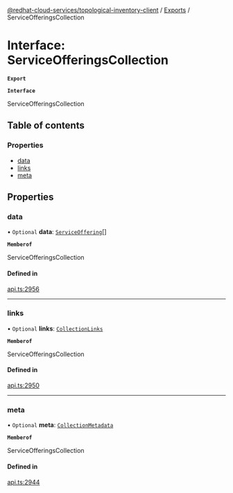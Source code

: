[@redhat-cloud-services/topological-inventory-client](../README.md) / [Exports](../modules.md) / ServiceOfferingsCollection

# Interface: ServiceOfferingsCollection

**`Export`**

**`Interface`**

ServiceOfferingsCollection

## Table of contents

### Properties

- [data](ServiceOfferingsCollection.md#data)
- [links](ServiceOfferingsCollection.md#links)
- [meta](ServiceOfferingsCollection.md#meta)

## Properties

### data

• `Optional` **data**: [`ServiceOffering`](ServiceOffering.md)[]

**`Memberof`**

ServiceOfferingsCollection

#### Defined in

[api.ts:2956](https://github.com/mkholjuraev/javascript-clients/blob/master/packages/topological-inventory/api.ts#L2956)

___

### links

• `Optional` **links**: [`CollectionLinks`](CollectionLinks.md)

**`Memberof`**

ServiceOfferingsCollection

#### Defined in

[api.ts:2950](https://github.com/mkholjuraev/javascript-clients/blob/master/packages/topological-inventory/api.ts#L2950)

___

### meta

• `Optional` **meta**: [`CollectionMetadata`](CollectionMetadata.md)

**`Memberof`**

ServiceOfferingsCollection

#### Defined in

[api.ts:2944](https://github.com/mkholjuraev/javascript-clients/blob/master/packages/topological-inventory/api.ts#L2944)
